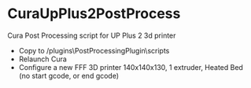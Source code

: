 # CuraUpPlus2PostProcess
Cura Post Processing script for UP Plus 2 3d printer

* Copy to <Cura Installation Folder>/plugins\PostProcessingPlugin\scripts
* Relaunch Cura
* Configure a new FFF 3D printer 140x140x130, 1 extruder, Heated Bed (no start gcode, or end gcode)
  
  

